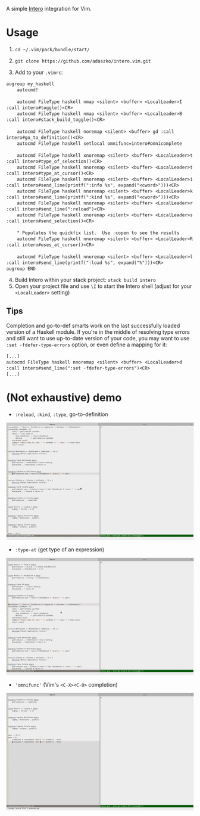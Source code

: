 A simple [Intero](https://github.com/chrisdone/intero) integration for Vim.

# Usage

1) `cd ~/.vim/pack/bundle/start/`

2) `git clone https://github.com/adaszko/intero.vim.git`

3) Add to your `.vimrc`:

```VimL
augroup my_haskell
    autocmd!

    autocmd FileType haskell nmap <silent> <buffer> <LocalLeader>I :call intero#toggle()<CR>
    autocmd FileType haskell nmap <silent> <buffer> <LocalLeader>B :call intero#stack_build_toggle()<CR>

    autocmd FileType haskell noremap <silent> <buffer> gd :call intero#go_to_definition()<CR>
    autocmd FileType haskell setlocal omnifunc=intero#omnicomplete

    autocmd FileType haskell xnoremap <silent> <buffer> <LocalLeader>t :call intero#type_of_selection()<CR>
    autocmd FileType haskell nnoremap <silent> <buffer> <LocalLeader>t :call intero#type_at_cursor()<CR>
    autocmd FileType haskell nnoremap <silent> <buffer> <LocalLeader>i :call intero#send_line(printf(":info %s", expand("<cword>")))<CR>
    autocmd FileType haskell nnoremap <silent> <buffer> <LocalLeader>k :call intero#send_line(printf(":kind %s", expand("<cword>")))<CR>
    autocmd FileType haskell nnoremap <silent> <buffer> <LocalLeader>r :call intero#send_line(":reload")<CR>
    autocmd FileType haskell xnoremap <silent> <buffer> <LocalLeader>s :call intero#send_selection()<CR>

    " Populates the quickfix list.  Use :copen to see the results
    autocmd FileType haskell nnoremap <silent> <buffer> <LocalLeader>R :call intero#uses_at_cursor()<CR>

    autocmd FileType haskell nnoremap <silent> <buffer> <LocalLeader>l :call intero#send_line(printf(":load %s", expand("%")))<CR>
augroup END
```

4) Build Intero within your stack project: `stack build intero`
5) Open your project file and use `\I` to start the Intero shell (adjust for
   your `<LocalLeader>` setting)


## Tips

Completion and go-to-def smarts work on the last successfully loaded version
of a Haskell module.  If you're in the middle of resolving type errors and
still want to use up-to-date version of your code, you may want to use `:set
-fdefer-type-errors` option, or even define a mapping for it:


```VimL
[...]
autocmd FileType haskell nnoremap <silent> <buffer> <LocalLeader>d :call intero#send_line(":set -fdefer-type-errors")<CR>
[...]
```

# (Not exhaustive) demo

 * `:reload`, `:kind`, `:type`, go-to-definition

![](gifs/various.gif)

 * `:type-at` (get type of an expression)

![](gifs/type-at.gif)

 * `'omnifunc'` (Vim's `<C-X><C-O>` completion)

![](gifs/omnicompletion.gif)

